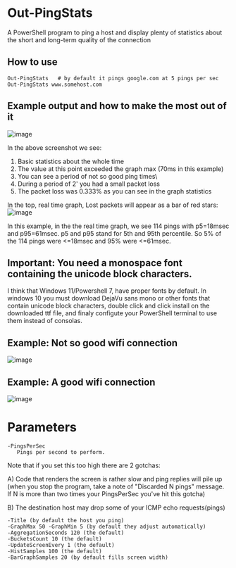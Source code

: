# Out-PingStats

A PowerShell program to ping a host and display plenty of statistics about the short and long-term quality of the connection

## How to use
    Out-PingStats   # by default it pings google.com at 5 pings per sec
    Out-PingStats www.somehost.com 

## Example output and how to make the most out of it 
![image](https://user-images.githubusercontent.com/4411400/204651704-cc6d6e56-81a7-43aa-b82e-6adec8f1a26e.png)

In the above screenshot we see:
   1.   Basic statistics about the whole time
   1.   The value at this point exceeded the graph max (70ms in this example)
   1.   You can see a period of not so good ping times\
   1.   During a period of 2' you had a small packet loss
   1.   The packet loss was 0.333% as you can see in the graph statistics 

In the top, real time graph, Lost packets will appear as a bar of red stars: ![image](https://user-images.githubusercontent.com/4411400/204651924-730d2144-0dbf-41b8-a825-8e53f8072165.png)

In this example, in the the real time graph, we see 114 pings with p5=18msec and p95=61msec. p5 and p95 stand for 5th and 95th percentile. So 5% of the 114 pings were <=18msec and 95% were <=61msec.

## Important: You need a monospace font containing the unicode block characters.

I think that Windows 11/Powershell 7, have proper fonts by default. In windows 10 you must download DejaVu sans mono or other fonts that contain unicode block characters, double click and click install on the downloaded ttf file, and finaly configute your PowerShell terminal to use them instead of consolas.

## Example: Not so good wifi connection

![image](https://user-images.githubusercontent.com/4411400/204652000-c71b4ccd-2cda-4458-a846-f122332446b0.png)

## Example: A good wifi connection

![image](https://user-images.githubusercontent.com/4411400/204652036-79f1b56c-1866-4508-b6af-0e8beddc1e5a.png)

# Parameters
    -PingsPerSec
       Pings per second to perform.
Note that if you set this too high there are 2 gotchas:

A) Code that renders the screen is rather slow and ping replies will pile up
  (when you stop the program, take a note of "Discarded N pings" message.
  If N is more than two times your PingsPerSec you've hit this gotcha)

B) The destination host may drop some of your ICMP echo requests(pings)

    -Title (by default the host you ping)
    -GraphMax 50 -GraphMin 5 (by default they adjust automatically)
    -AggregationSeconds 120 (the default)
    -BucketsCount 10 (the default)
    -UpdateScreenEvery 1 (the default)
    -HistSamples 100 (the default)
    -BarGraphSamples 20 (by default fills screen width) 
